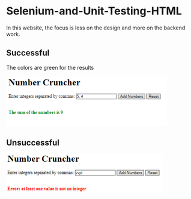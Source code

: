 # Selenium-and-Unit-Testing-HTML

In this website, the focus is less on the design and more on the backend work.

## Successful
The colors are green for the results

![capture](Capture.PNG)

## Unsuccessful 


![unsuccess](yo.PNG)


